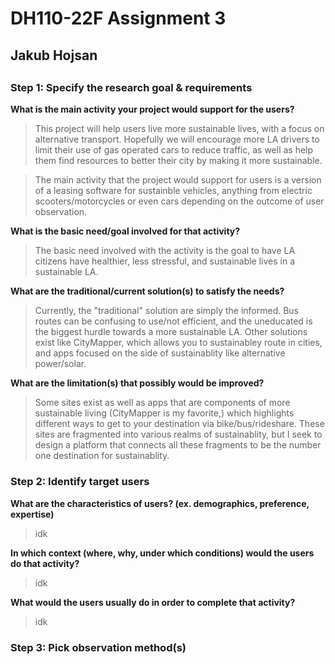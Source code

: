 # DH110-22F Assignment 3
## Jakub Hojsan

##

### Step 1: Specify the research goal & requirements

**What is the main activity your project would support for the users?**
>This project will help users live more sustainable lives, with a focus on alternative transport. Hopefully we will encourage more LA drivers to limit their use of gas operated cars to reduce traffic, as well as help them find resources to better their city by making it more sustainable.

>The main activity that the project would support for users is a version of a leasing software for sustainble vehicles, anything from electric scooters/motorcycles or even cars depending on the outcome of user observation.  

**What is the basic need/goal involved for that activity?**
>The basic need involved with the activity is the goal to have LA citizens have healthier, less stressful, and sustainable lives in a sustainable LA.

**What are the traditional/current solution(s) to satisfy the needs?**
>Currently, the "traditional" solution are simply the informed. Bus routes can be confusing to use/not efficient, and the uneducated is the biggest hurdle towards a more sustainable LA. Other solutions exist like CityMapper, which allows you to sustainabley route in cities, and apps focused on the side of sustainablity like alternative power/solar. 

**What are the limitation(s) that possibly would be improved?**
>Some sites exist as well as apps that are components of more sustainable living (CityMapper is my favorite,) which highlights different ways to get to your destination via bike/bus/rideshare. These sites are fragmented into various realms of sustainablity, but I seek to design a platform that connects all these fragments to be the number one destination for sustainablity. 

### Step 2: Identify target users

**What are the characteristics of users? (ex. demographics, preference, expertise)**
>idk

**In which context (where, why, under which conditions) would the users do that activity?**
>idk

**What would the users usually do in order to complete that activity?**
>idk

### Step 3: Pick observation method(s)

